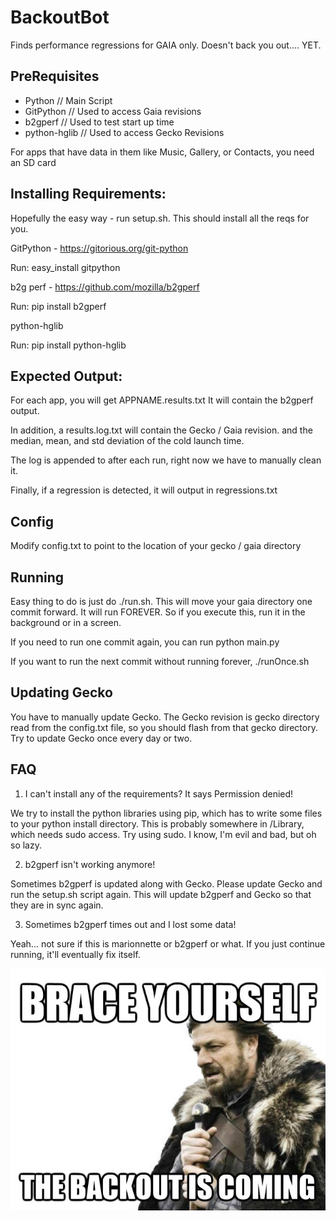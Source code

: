 BackoutBot
==========

Finds performance regressions for GAIA only. Doesn't back you out.... YET.

## PreRequisites
* Python        // Main Script
* GitPython     // Used to access Gaia revisions
* b2gperf       // Used to test start up time
* python-hglib  // Used to access Gecko Revisions

For apps that have data in them like Music, Gallery, or Contacts, you need an SD card

## Installing Requirements:

Hopefully the easy way - run setup.sh. This should install all the reqs for you.

GitPython - https://gitorious.org/git-python

Run: easy\_install gitpython

b2g perf - https://github.com/mozilla/b2gperf

Run: pip install b2gperf

python-hglib

Run: pip install python-hglib

## Expected Output:
For each app, you will get APPNAME.results.txt
It will contain the b2gperf output.

In addition, a results.log.txt will contain the Gecko / Gaia revision.
and the median, mean, and std deviation of the cold launch time.

The log is appended to after each run, right now we have to manually clean it.

Finally, if a regression is detected, it will output in regressions.txt

## Config
Modify config.txt to point to the location of your gecko / gaia directory

## Running
Easy thing to do is just do ./run.sh. This will move your gaia directory one commit forward. It will run FOREVER. So if you execute this, run it in the background or in a screen.

If you need to run one commit again, you can run python main.py

If you want to run the next commit without running forever, ./runOnce.sh

## Updating Gecko
You have to manually update Gecko. The Gecko revision is gecko directory read from the config.txt file, so you should flash from that gecko directory. Try to update Gecko once every day or two.

## FAQ
  1. I can't install any of the requirements? It says Permission denied!

  We try to install the python libraries using pip, which has to write some files to your python install directory. This is probably somewhere in /Library, which needs sudo access. Try using sudo. I know, I'm evil and bad, but oh so lazy.

  2. b2gperf isn't working anymore!

  Sometimes b2gperf is updated along with Gecko. Please update Gecko and run the setup.sh script again. This will update b2gperf and Gecko so that they are in sync again.

  3. Sometimes b2gperf times out and I lost some data!

  Yeah... not sure if this is marionnette or b2gperf or what. If you just continue running, it'll eventually fix itself.

![ScreenShot](/images/backout.jpg)
